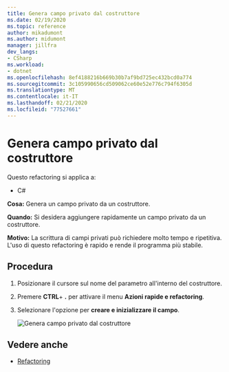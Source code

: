 ```yaml
---
title: Genera campo privato dal costruttore
ms.date: 02/19/2020
ms.topic: reference
author: mikadumont
ms.author: midumont
manager: jillfra
dev_langs:
- CSharp
ms.workload:
- dotnet
ms.openlocfilehash: 8ef4188216b669b30b7af9bd725ec432bcd0a774
ms.sourcegitcommit: 3c105990656cd509062ce60e52e776c794f6305d
ms.translationtype: MT
ms.contentlocale: it-IT
ms.lasthandoff: 02/21/2020
ms.locfileid: "77527661"
---
```

# <a name="generate-private-field-from-constructor"></a>Genera campo privato dal costruttore

Questo refactoring si applica a: 

- C# 

**Cosa:** Genera un campo privato da un costruttore. 

**Quando:** Si desidera aggiungere rapidamente un campo privato da un costruttore.

**Motivo:** La scrittura di campi privati può richiedere molto tempo e ripetitiva. L'uso di questo refactoring è rapido e rende il programma più stabile.

## <a name="how-to"></a>Procedura 

1. Posizionare il cursore sul nome del parametro all'interno del costruttore.

2. Premere **CTRL**+ **.** per attivare il menu **Azioni rapide e refactoring**.
   
3. Selezionare l'opzione per **creare e inizializzare il campo**.

   ![Genera campo privato dal costruttore](media/generate-private-field-from-constructor.png)

## <a name="see-also"></a>Vedere anche 

- [Refactoring](../refactoring-in-visual-studio.md)
